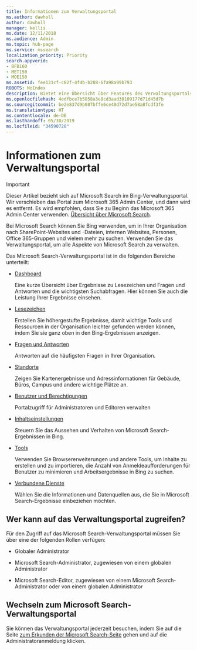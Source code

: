 ```yaml
---
title: Informationen zum Verwaltungsportal
ms.author: dawholl
author: dawholl
manager: kellis
ms.date: 12/11/2018
ms.audience: Admin
ms.topic: hub-page
ms.service: mssearch
localization_priority: Priority
search.appverid:
- BFB160
- MET150
- MOE150
ms.assetid: fee131cf-c82f-4f4b-b288-6fa98a99b793
ROBOTS: NoIndex
description: Bietet eine Übersicht über Features des Verwaltungsportals sowie Zugriffsberechtigungen, die für Microsoft Search verfügbar sind.
ms.openlocfilehash: 4edfbce7b5858a3e8cd3aad30109177d71d45d7b
ms.sourcegitcommit: be2e837d9b087bffe6ce40d72d7ae58a8fcdf3fe
ms.translationtype: HT
ms.contentlocale: de-DE
ms.lasthandoff: 05/30/2019
ms.locfileid: "34590720"
---
```

# <a name="about-the-admin-portal"></a>Informationen zum Verwaltungsportal

> [!IMPORTANT]
> Dieser Artikel bezieht sich auf Microsoft Search im Bing-Verwaltungsportal. Wir verschieben das Portal zum Microsoft 365 Admin Center, und dann wird es entfernt. Es wird empfohlen, dass Sie zu Beginn das Microsoft 365 Admin Center verwenden. [Übersicht über Microsoft Search](overview-microsoft-search.md).

    
Bei Microsoft Search können Sie Bing verwenden, um in Ihrer Organisation nach SharePoint-Websites und -Dateien, internen Websites, Personen, Office 365-Gruppen und vielem mehr zu suchen. Verwenden Sie das Verwaltungsportal, um alle Aspekte von Microsoft Search zu verwalten.
  
Das Microsoft Search-Verwaltungsportal ist in die folgenden Bereiche unterteilt:
  
- [Dashboard](get-insights.md)
    
    Eine kurze Übersicht über Ergebnisse zu Lesezeichen und Fragen und Antworten und die wichtigsten Suchabfragen. Hier können Sie auch die Leistung Ihrer Ergebnisse einsehen.
    
- [Lesezeichen](create-and-manage-bookmarks.md)
    
    Erstellen Sie höhergestufte Ergebnisse, damit wichtige Tools und Ressourcen in der Organisation leichter gefunden werden können, indem Sie sie ganz oben in den Bing-Ergebnissen anzeigen.
    
- [Fragen und Antworten](create-and-manage-qas.md)
    
    Antworten auf die häufigsten Fragen in Ihrer Organisation.
    
- [Standorte](add-a-location.md)
    
    Zeigen Sie Kartenergebnisse und Adressinformationen für Gebäude, Büros, Campus und andere wichtige Plätze an.
    
- [Benutzer und Berechtigungen](add-users.md)
    
    Portalzugriff für Administratoren und Editoren verwalten
    
- [Inhaltseinstellungen](content-settings.md)
    
    Steuern Sie das Aussehen und Verhalten von Microsoft Search-Ergebnissen in Bing.
    
- [Tools](admin-portal-tools.md)
    
    Verwenden Sie Browsererweiterungen und andere Tools, um Inhalte zu erstellen und zu importieren, die Anzahl von Anmeldeaufforderungen für Benutzer zu minimieren und Arbeitsergebnisse in Bing zu suchen.
    
- [Verbundene Dienste](connected-services.md)
    
    Wählen Sie die Informationen und Datenquellen aus, die Sie in Microsoft Search-Ergebnisse einbeziehen möchten.
    
## <a name="who-can-access-the-admin-portal"></a>Wer kann auf das Verwaltungsportal zugreifen?

Für den Zugriff auf das Microsoft Search-Verwaltungsportal müssen Sie über eine der folgenden Rollen verfügen:
  
- Globaler Administrator
    
- Microsoft Search-Administrator, zugewiesen von einem globalen Administrator
    
- Microsoft Search-Editor, zugewiesen von einem Microsoft Search-Administrator oder von einem globalen Administrator
    
## <a name="go-to-the-microsoft-search-admin-portal"></a>Wechseln zum Microsoft Search-Verwaltungsportal

Sie können das Verwaltungsportal jederzeit besuchen, indem Sie auf die Seite [zum Erkunden der Microsoft Search-Seite](https://www.bing.com/business/explore) gehen und auf die Administratoranmeldung klicken. 
